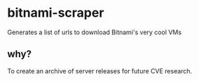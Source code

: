 # bitnami-scraper
Generates a list of urls to download Bitnami's very cool VMs

## why?
To create an archive of server releases for future CVE research.
